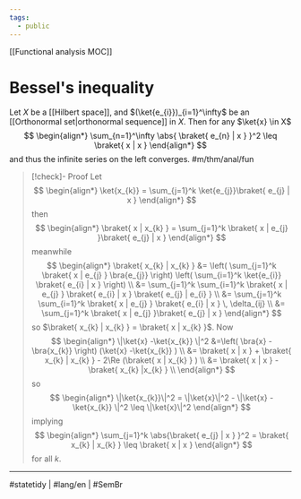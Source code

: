 ```yaml
---
tags:
  - public
---
```

[[Functional analysis MOC]]
# Bessel's inequality

Let $X$ be a [[Hilbert space]],
and $(\ket{e_{i}})_{i=1}^\infty$ be an [[Orthonormal set|orthonormal sequence]] in $X$.
Then for any $\ket{x} \in X$
$$
\begin{align*}
\sum_{n=1}^\infty \abs{ \braket{ e_{n} | x } }^2 \leq \braket{ x | x }
\end{align*}
$$
and thus the infinite series on the left converges. #m/thm/anal/fun 

> [!check]- Proof
> Let
> $$
> \begin{align*}
> \ket{x_{k}} = \sum_{j=1}^k \ket{e_{j}}\braket{ e_{j} | x }  
> \end{align*}
> $$
> then
> $$
> \begin{align*}
> \braket{ x | x_{k} } = \sum_{j=1}^k \braket{ x | e_{j} }\braket{ e_{j} | x } 
> \end{align*}
> $$
> meanwhile
> $$
> \begin{align*}
> \braket{ x_{k} | x_{k} } 
> &= \left( \sum_{j=1}^k \braket{ x | e_{j} } \bra{e_{j}}  \right) \left( \sum_{i=1}^k \ket{e_{i}} \braket{ e_{i} | x }  \right)  \\
> &= \sum_{j=1}^k \sum_{i=1}^k \braket{ x | e_{j}  } \braket{ e_{i} | x } \braket{ e_{j} | e_{i} } \\
> &= \sum_{j=1}^k \sum_{i=1}^k \braket{ x | e_{j}  } \braket{ e_{i} | x }  \, \delta_{ij} \\
> &= \sum_{j=1}^k \braket{ x | e_{j} }\braket{ e_{j} | x }
> \end{align*}
> $$
> so $\braket{ x_{k} | x_{k} } = \braket{ x | x_{k} }$.
> Now
> $$
> \begin{align*}
> \|\ket{x} -\ket{x_{k}} \|^2
> &=\left( \bra{x} -\bra{x_{k}}  \right) (\ket{x} -\ket{x_{k}} ) \\
> &= \braket{ x | x }  + \braket{ x_{k} | x_{k} } - 2\Re (\braket{ x | x_{k} } ) \\
> &= \braket{ x | x }  - \braket{ x_{k} |x_{k}  } \\
> \end{align*}
> $$
> so 
> $$
> \begin{align*}
> \|\ket{x_{k}}\|^2 = \|\ket{x}\|^2 - \|\ket{x} -\ket{x_{k}} \|^2 \leq \|\ket{x}\|^2
> \end{align*}
> $$
> implying
> $$
> \begin{align*}
> \sum_{j=1}^k \abs{\braket{ e_{j} | x } }^2 = \braket{ x_{k} | x_{k} }  \leq \braket{ x | x } 
> \end{align*}
> $$
> for all $k$. <span class="QED"/>

---
#statetidy | #lang/en | #SemBr
